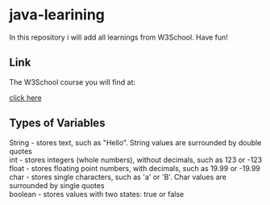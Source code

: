 # java-learining
<p> In this repository i will add all learnings from W3School. Have fun!</p>

## Link
<p> The W3School course you will find at: </p>
<a href='https://www.w3schools.com/java/java_intro.asp'> click here </a>

## Types of Variables
<p> String - stores text, such as "Hello". String values are surrounded by double quotes </br>
int - stores integers (whole numbers), without decimals, such as 123 or -123 </br>
float - stores floating point numbers, with decimals, such as 19.99 or -19.99 </br>
char - stores single characters, such as 'a' or 'B'. Char values are surrounded by single quotes </br>
boolean - stores values with two states: true or false</br></p>